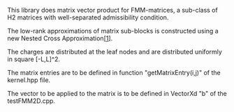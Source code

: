This library does matrix vector product for FMM-matrices, a sub-class of H2 matrices with well-separated admissibility condition.

The low-rank approximations of matrix sub-blocks is constructed using a new Nested Cross Approximation[[1](https://arxiv.org/abs/2203.14832)].

The charges are distributed at the leaf nodes and are distributed uniformly in square [-L,L]^2.

The matrix entries are to be defined in function "getMatrixEntry(i,j)" of the kernel.hpp file.

The vector to be applied to the matrix is to be defined in VectorXd "b" of the testFMM2D.cpp.
